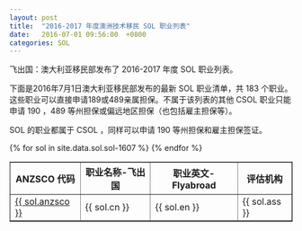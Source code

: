 ```yaml
---
layout: post
title:  "2016-2017 年度澳洲技术移民 SOL 职业列表"
date:   2016-07-01 09:56:00  +0800
categories: SOL
---
```


飞出国：澳大利亚移民部发布了 2016-2017 年度 SOL 职业列表。

下面是2016年7月1日澳大利亚移民部发布的最新 SOL 职业清单，共 183 个职业。这些职业可以直接申请189或489亲属担保。不属于该列表的其他 CSOL 职业只能申请 190 ，489 等州担保或偏远地区担保（也包括雇主担保等）。

SOL 的职业都属于 CSOL ，同样可以申请 190 等州担保和雇主担保签证。

<table border = "1" cellpadding="1" cellspacing="0">
  <tr>
    <th>ANZSCO 代码</th>
    <th>职业名称-飞出国</th>
    <th>职业英文-Flyabroad</th>
    <th>评估机构</th>
  </tr>
{% for sol in site.data.sol.sol-1607 %}
<tr>
<td> <a href="http://anzsco.cgvisa.com/{{ sol.anzsco }}" target="_blank">{{ sol.anzsco }}</a> </td>
<td> {{ sol.cn }} </td>
<td> {{ sol.en }} </td>
<td> {{ sol.ass }} </td>
</tr>
{% endfor %}
</table>
